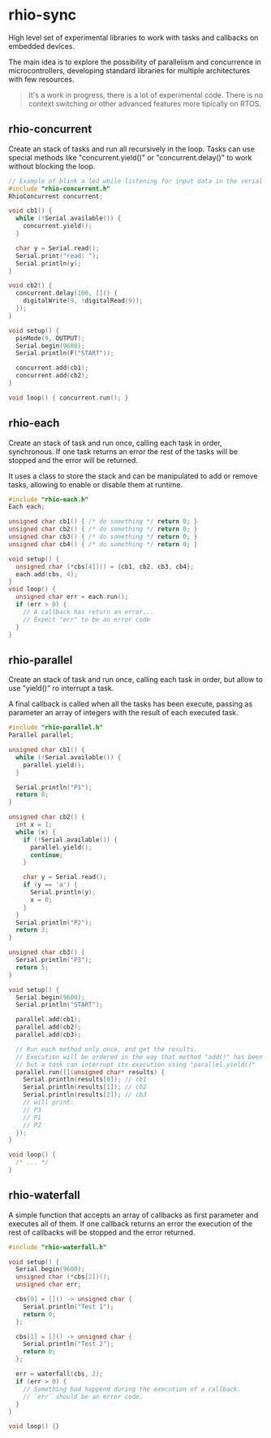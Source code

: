 # rhio-sync

High level set of experimental libraries to work with tasks and callbacks on embedded devices.

The main idea is to explore the possibility of parallelism and concurrence in microcontrollers, developing standard libraries for multiple architectures with few resources.

> It's a work in progress, there is a lot of experimental code.
> There is no context switching or other advanced features more tipically on RTOS.

## rhio-concurrent

Create an stack of tasks and run all recursively in the loop. Tasks can use special methods like "concurrent.yield()" or "concurrent.delay()" to work without blocking the loop.

```c++
// Example of blink a led while listening for input data in the serial port
#include "rhio-concurrent.h"
RhioConcurrent concurrent;

void cb1() {
  while (!Serial.available()) {
    concurrent.yield();
  }

  char y = Serial.read();
  Serial.print("read: ");
  Serial.println(y);
}

void cb2() {
  concurrent.delay(100, []() {
    digitalWrite(9, !digitalRead(9));
  });
}

void setup() {
  pinMode(9, OUTPUT);
  Serial.begin(9600);
  Serial.println(F("START"));

  concurrent.add(cb1);
  concurrent.add(cb2);
}

void loop() { concurrent.run(); }

```

## rhio-each

Create an stack of task and run once, calling each task in order, synchronous. If one task returns an error the rest of the tasks will be stopped and the error will be returned.

It uses a class to store the stack and can be manipulated to add or remove tasks, allowing to enable or disable them at runtime.

```c++
#include "rhio-each.h"
Each each;

unsigned char cb1() { /* do something */ return 0; }
unsigned char cb2() { /* do something */ return 0; }
unsigned char cb3() { /* do something */ return 0; }
unsigned char cb4() { /* do something */ return 0; }

void setup() {
  unsigned char (*cbs[4])() = {cb1, cb2, cb3, cb4};
  each.add(cbs, 4);
}
void loop() {
  unsigned char err = each.run();
  if (err > 0) {
    // A callback has return an error...
    // Expect "err" to be an error code
  }
}
```

## rhio-parallel

Create an stack of task and run once, calling each task in order, but allow to use "yield()" ro interrupt a task.

A final callback is called when all the tasks has been execute, passing as parameter an array of integers with the result of each executed task.

```c++
#include "rhio-parallel.h"
Parallel parallel;

unsigned char cb1() {
  while (!Serial.available()) {
    parallel.yield();
  }

  Serial.println("P1");
  return 0;
}

unsigned char cb2() {
  int x = 1;
  while (x) {
    if (!Serial.available()) {
      parallel.yield();
      continue;
    }

    char y = Serial.read();
    if (y == 'a') {
      Serial.println(y);
      x = 0;
    }
  }
  Serial.println("P2");
  return 3;
}

unsigned char cb3() {
  Serial.println("P3");
  return 5;
}

void setup() {
  Serial.begin(9600);
  Serial.println("START");

  parallel.add(cb1);
  parallel.add(cb2);
  parallel.add(cb3);

  // Run each method only once, and get the results.
  // Execution will be ordered in the way that method "add()" has been called,
  // but a task can interrupt its execution using "parallel.yield()"
  parallel.run([](unsigned char* results) {
    Serial.println(results[0]); // cb1
    Serial.println(results[1]); // cb2
    Serial.println(results[2]); // cb3
    // will print:
    // P3
    // P1
    // P2
  });
}

void loop() {
  /* ... */
}
```

## rhio-waterfall

A simple function that accepts an array of callbacks as first parameter and executes all of them. If one callback returns an error the execution of the rest of callbacks will be stopped and the error returned.

```c++
#include "rhio-waterfall.h"

void setup() {
  Serial.begin(9600);
  unsigned char (*cbs[2])();
  unsigned char err;

  cbs[0] = []() -> unsigned char {
    Serial.println("Test 1");
    return 0;
  };

  cbs[1] = []() -> unsigned char {
    Serial.println("Test 2");
    return 0;
  };

  err = waterfall(cbs, 2);
  if (err > 0) {
    // Something bad happend during the execution of a callback.
    // `err` should be an error code.
  }
}

void loop() {}

```
